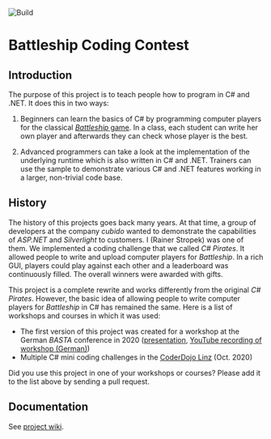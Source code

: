 ![Build](https://github.com/rstropek/NBattleshipCodingContest/workflows/.NET%20Core/badge.svg)

# Battleship Coding Contest

## Introduction

The purpose of this project is to teach people how to program in C# and .NET. It does this in two ways:

1. Beginners can learn the basics of C# by programming computer players for the classical [*Battleship* game](https://en.wikipedia.org/wiki/Battleship_(game)). In a class, each student can write her own player and afterwards they can check whose player is the best.

2. Advanced programmers can take a look at the implementation of the underlying runtime which is also written in C# and .NET. Trainers can use the sample to demonstrate various C# and .NET features working in a larger, non-trivial code base.

## History

The history of this projects goes back many years. At that time, a group of developers at the company *cubido* wanted to demonstrate the capabilities of *ASP.NET* and *Silverlight* to customers. I (Rainer Stropek) was one of them. We implemented a coding challenge that we called *C# Pirates*. It allowed people to write and upload computer players for *Battleship*. In a rich GUI, players could play against each other and a leaderboard was continuously filled. The overall winners were awarded with gifts.

This project is a complete rewrite and works differently from the original *C# Pirates*. However, the basic idea of allowing people to write computer players for *Battleship* in C# has remained the same. Here is a list of workshops and courses in which it was used:

* The first version of this project was created for a workshop at the German *BASTA* conference in 2020 ([presentation](https://slides.com/rainerstropek/battleship-workshop/fullscreen), [YouTube recording of workshop (German)](https://www.youtube.com/playlist?list=PLhGL9p3BWHwvEzTmbe5cUwR4oqQr9dl-8))
* Multiple C# mini coding challenges in the [CoderDojo Linz](https://linz.coderdojo.net/) (Oct. 2020)

Did you use this project in one of your workshops or courses? Please add it to the list above by sending a pull request.

## Documentation

See [project wiki](https://github.com/rstropek/NBattleshipCodingContest/wiki).
